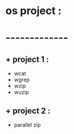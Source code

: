 # os project :
# -------------
## + project 1 :
+ wcat  
+ wgrep 
+ wzip 
+ wuzip
## + project 2 : 
+ parallel zip 
